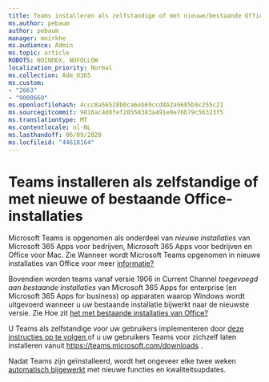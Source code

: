 ```yaml
---
title: Teams installeren als zelfstandige of met nieuwe/bestaande Office-installaties
ms.author: pebaum
author: pebaum
manager: mnirkhe
ms.audience: Admin
ms.topic: article
ROBOTS: NOINDEX, NOFOLLOW
localization_priority: Normal
ms.collection: Adm_O365
ms.custom:
- "2663"
- "9000660"
ms.openlocfilehash: 4ccc8a56528b0ca6eb69ccd4b2a9685b9c255c21
ms.sourcegitcommit: 9816ac4d0fef20558383a491e0e76b79c56323f5
ms.translationtype: MT
ms.contentlocale: nl-NL
ms.lasthandoff: 06/09/2020
ms.locfileid: "44618164"
---
```

# <a name="installing-teams-as-standalone-or-with-new-or-existing-office-installations"></a>Teams installeren als zelfstandige of met nieuwe of bestaande Office-installaties

Microsoft Teams is opgenomen als onderdeel van *nieuwe installaties* van Microsoft 365 Apps voor bedrijven, Microsoft 365 Apps voor bedrijven en Office voor Mac. Zie Wanneer wordt Microsoft Teams opgenomen in nieuwe installaties van Office voor meer [informatie?](https://docs.microsoft.com/deployoffice/teams-install#when-will-microsoft-teams-start-being-included-with-new-installations-of-microsoft-365-apps)

Bovendien worden teams vanaf versie 1906 in Current Channel *toegevoegd aan bestaande installaties* van Microsoft 365 Apps for enterprise (en Microsoft 365 Apps for business) op apparaten waarop Windows wordt uitgevoerd wanneer u uw bestaande installatie bijwerkt naar de nieuwste versie. Zie Hoe zit [het met bestaande installaties van Office?](https://docs.microsoft.com/deployoffice/teams-install#what-about-existing-installations-of-microsoft-365-apps)

U Teams als zelfstandige voor uw gebruikers implementeren door [deze instructies op te volgen,](https://docs.microsoft.com/MicrosoftTeams/msi-deployment)of u uw gebruikers Teams voor zichzelf laten installeren vanuit https://teams.microsoft.com/downloads .

Nadat Teams zijn geïnstalleerd, wordt het ongeveer elke twee weken [automatisch bijgewerkt](https://docs.microsoft.com/deployoffice/teams-install#feature-and-quality-updates-for-microsoft-teams) met nieuwe functies en kwaliteitsupdates. 

